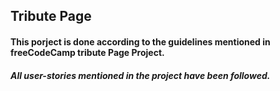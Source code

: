 ## Tribute Page

#### This porject is done according to the guidelines mentioned in freeCodeCamp tribute Page Project.

##### All user-stories mentioned in the project have been followed.
